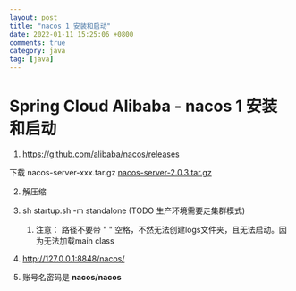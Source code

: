 ```yaml
---
layout: post
title: "nacos 1 安装和启动"
date: 2022-01-11 15:25:06 +0800
comments: true
category: java
tag: [java]
---
```




#  Spring Cloud Alibaba - nacos 1 安装和启动
1. https://github.com/alibaba/nacos/releases

下载 nacos-server-xxx.tar.gz   [nacos-server-2.0.3.tar.gz](https://github.com/alibaba/nacos/releases/download/2.0.3/nacos-server-2.0.3.tar.gz)

2. 解压缩

3. sh startup.sh -m standalone (TODO 生产环境需要走集群模式)
   1. 注意： 路径不要带 " " 空格，不然无法创建logs文件夹，且无法启动。因为无法加载main class

4. http://127.0.0.1:8848/nacos/
5. 账号名密码是 **nacos/nacos** 

